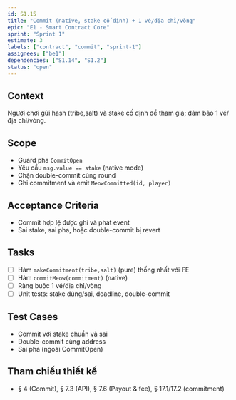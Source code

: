 ```yaml
---
id: S1.15
title: "Commit (native, stake cố định) + 1 vé/địa chỉ/vòng"
epic: "E1 - Smart Contract Core"
sprint: "Sprint 1"
estimate: 3
labels: ["contract", "commit", "sprint-1"]
assignees: ["be1"]
dependencies: ["S1.14", "S1.2"]
status: "open"
---
```


## Context
Người chơi gửi hash (tribe,salt) và stake cố định để tham gia; đảm bảo 1 vé/địa chỉ/vòng.

## Scope
- Guard pha `CommitOpen`
- Yêu cầu `msg.value == stake` (native mode)
- Chặn double-commit cùng round
- Ghi commitment và emit `MeowCommitted(id, player)`

## Acceptance Criteria
- Commit hợp lệ được ghi và phát event
- Sai stake, sai pha, hoặc double-commit bị revert

## Tasks
- [ ] Hàm `makeCommitment(tribe,salt)` (pure) thống nhất với FE
- [ ] Hàm `commitMeow(commitment)` (native)
- [ ] Ràng buộc 1 vé/địa chỉ/vòng
- [ ] Unit tests: stake đúng/sai, deadline, double-commit

## Test Cases
- Commit với stake chuẩn và sai
- Double-commit cùng address
- Sai pha (ngoài CommitOpen)

## Tham chiếu thiết kế
- § 4 (Commit), § 7.3 (API), § 7.6 (Payout & fee), § 17.1/17.2 (commitment)

